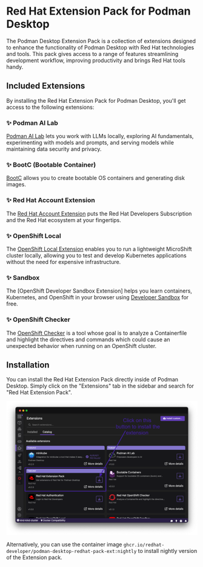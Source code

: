 # Red Hat Extension Pack for Podman Desktop

The Podman Desktop Extension Pack is a collection of extensions designed to enhance the functionality of Podman Desktop with Red Hat technologies and tools. This pack gives access to a range of features streamlining development workflow, improving productivity and brings Red Hat tools handy.

## Included Extensions

By installing the Red Hat Extension Pack for Podman Desktop, you'll get access to the following extensions:

### ✨ Podman AI Lab 

[Podman AI Lab](https://github.com/containers/podman-desktop-extension-ai-lab) lets you work with LLMs locally, exploring AI fundamentals, experimenting with models and prompts, and serving models while maintaining data security and privacy.

### ✨ BootC (Bootable Container)

[BootC](https://github.com/containers/podman-desktop-extension-bootc) allows you to create bootable OS containers and generating disk images.

### ✨ Red Hat Account Extension

The [Red Hat Account Extension](https://github.com/redhat-developer/podman-desktop-redhat-account-ext) puts the Red Hat Developers Subscription and the Red Hat ecosystem at your fingertips.

### ✨ OpenShift Local

The [OpenShift Local Extension](https://github.com/crc-org/crc-extension) enables you to run a lightweight MicroShift cluster locally, allowing you to test and develop Kubernetes applications without the need for expensive infrastructure.

### ✨ Sandbox

The [OpenShift Developer Sandbox Extension] helps you learn containers, Kubernetes, and OpenShift in your browser using [Developer Sandbox](https://developers.redhat.com/developer-sandbox) for free.

### ✨ OpenShift Checker

The [OpenShift Checker](https://github.com/redhat-developer/podman-desktop-image-checker-openshift-ext) is a tool whose goal is to analyze a Containerfile and highlight the directives and commands which could cause an unexpected behavior when running on an OpenShift cluster.

## Installation

You can install the Red Hat Extension Pack directly inside of Podman Desktop. Simply click on the "Extensions" tab in the sidebar and search for "Red Hat Extension Pack".

![image](https://raw.githubusercontent.com/redhat-developer/podman-desktop-redhat-pack-ext/main/screenshots/install.png)

Alternatively, you can use the container image `ghcr.io/redhat-developer/podman-desktop-redhat-pack-ext:nightly` to install nightly version of the Extension pack.
